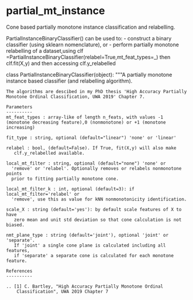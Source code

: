 # partial_mt_instance
Cone based partially monotone instance classification and relabelling.

PartialInstanceBinaryClassifier() can be used to:
     - construct a binary classifier (using sklearn nomenclature), or
     - perform partially monotone relabelling of a dataset,using 
       clf =PartialInstanceBinaryClassifier(relabel=True,mt_feat_types=_) 
       then clf.fit(X,y) and then accessing clf.y_relabelled


class PartialInstanceBinaryClassifier(object):
    """A partially monotone instance based classifier (and relabelling algorithm).
    
    The algorithms are descibed in my PhD thesis 'High Accuracy Partially 
    Monotone Ordinal Classification, UWA 2019' Chapter 7.
                 
    Parameters
    ----------
    mt_feat_types : array-like of length n_feats, with values -1 
    (monotone decreasing feature),0 (nonmonotone) or +1 (monotone increasing)

    fit_type : string, optional (default="linear") 'none' or 'linear'

    relabel : bool, (default=False). If True, fit(X,y) will also make
       clf.y_relabelled available.

    local_mt_filter : string, optional (default="none") 'none' or 
      'remove' or 'relabel'. Optionally removes or relabels nonmonotone points
      prior to fitting partially monotone cone.

    local_mt_filter_k : int, optional (default=3): if local_mt_filter='relabel' or 
      'remove', use this as value for kNN nonmonotonicity identification.
      
    scale_X : string (default='yes'): by default scale features of X to have 
       zero mean and unit std deviation so that cone calculation is not biased.

    nmt_plane_type : string (default='joint'), optional 'joint' or 'separate'. 
       If 'joint' a single cone plane is calculated including all features,
       if 'separate' a separate cone is calculated for each monotone feature.

    References
    ----------

    .. [1] C. Bartley, "High Accuracy Partially Monotone Ordinal 
        Classification", UWA 2019 Chapter 7
